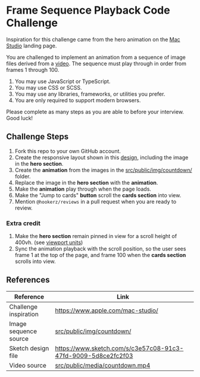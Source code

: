 # Frame Sequence Playback Code Challenge

Inspiration for this challenge came from the hero animation on the [Mac Studio](https://www.apple.com/mac-studio/) landing page.

You are challenged to implement an animation from a sequence of image files derived from a [video](./src/public/media/countdown.mp4). The sequence must play through in order from frames 1 through 100.

1. You may use JavaScript or TypeScript.
1. You may use CSS or SCSS.
1. You may use any libraries, frameworks, or utilities you prefer.
1. You are only required to support modern browsers.

Please complete as many steps as you are able to before your interview. Good luck!

## Challenge Steps

1. Fork this repo to your own GitHub account.
1. Create the responsive layout shown in this [design](https://www.sketch.com/s/c3e57c08-91c3-47fd-9009-5d8ce2fc2f03), including the image in the **hero section**.
1. Create the **animation** from the images in the [src/public/img/countdown/](./src/public/img/countdown/) folder.
1. Replace the image in the **hero section** with the **animation**.
1. Make the **animation** play through when the page loads.
1. Make the "Jump to cards" **button** scroll the **cards section** into view.
1. Mention `@hookerz/reviews` in a pull request when you are ready to review.

### Extra credit

1. Make the **hero section** remain pinned in view for a scroll height of 400vh. (see [viewport units](https://caniuse.com/viewport-units))
1. Sync the animation playback with the scroll position, so the user sees frame 1 at the top of the page, and frame 100 when the **cards section** scrolls into view.

## References

| Reference | Link |
| --- | --- |
| Challenge inspiration | https://www.apple.com/mac-studio/ |
| Image sequence source | [src/public/img/countdown/](./src/public/img/countdown/) |
| Sketch design file | https://www.sketch.com/s/c3e57c08-91c3-47fd-9009-5d8ce2fc2f03 |
| Video source | [src/public/media/countdown.mp4](./src/public/media/countdown.mp4) |
